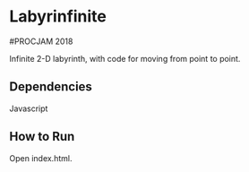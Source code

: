 # Labyrinfinite

 #PROCJAM 2018

Infinite 2-D labyrinth, with code for moving from point to point.

## Dependencies

Javascript

## How to Run

Open index.html.
